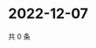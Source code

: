 # 2022-12-07

共 0 条

<!-- BEGIN WEIBO -->
<!-- 最后更新时间 Wed Dec 07 2022 04:14:19 GMT+0800 (China Standard Time) -->

<!-- END WEIBO -->
